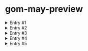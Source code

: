 # gom-may-preview

<details>
  <summary>Entry #1</summary>
  <img src="https://lh3.googleusercontent.com/gm2Z8HFuDW-lSz2crHVnv7G4AsC4YjT1yEki7ADULYixtcZtSh5hUom7GoxILbccZep9OPftJOC8d2d0KLrMqZQRtafV_xCmoLg20WCiIFFavnI5P3L7KCirUeyufQj2GQ" />
</details>

<details>
  <summary>Entry #2</summary>
  <img src="https://lh6.googleusercontent.com/4f5BzMyS1Mzb8Ac3HWIqTHb8fVidqp3ywP53YPFYmGEaj0SuAgDtO8686oxrHaq8pgpMoAd8eIdki5wsOXgeGHCMrO8IABbe2_em1O2oyFTsSVhb2ssooG9foQh1FW4h8Q" />
</details>
  
<details>
  <summary>Entry #3</summary>
  <img src="https://lh5.googleusercontent.com/MseDijeSpNUrZGCRtGl0ctB1eZNfSGNZKTSeVUdWp2jwNCRvEFCr__ZBuSmftaEI8FBz7ksQfS94ckTaBWjZM45RCW_7y-IPDGcnkiF77dP71LFykDwpbr3lBfNo5sMdZA" />
</details>

<details>
  <summary>Entry #4</summary>
  <img src="https://lh3.googleusercontent.com/Vi2MmaLD_OfCuRkbG4jdnav-quRGZzcxYdbpFd4F6HLkfrVdTMOJaCRtPs2bq8gqun-TRNJqQdH8eMl3to1UBno3EcUwo-5yqV_afoFb8my_-SJ5W5O6WHNWS0vDG7ES_A" />
</details>

<details>
  <summary>Entry #5</summary>
  <img src="https://lh4.googleusercontent.com/OVnQIo3eqYXJuvT5ToizGs7teLvwPOB5L_7fJqFWYDGr3FQULvUGzbI0RKkOH08W7btOO-FCwmJ-nLLk5CShnOex20YYKms5JVJYCsZbW5Ghg5pUhSv4KMNu-ZOMWjID7Q" />
</details>
